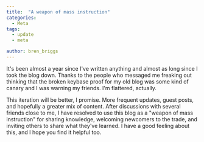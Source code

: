 ```yaml
---
title:  "A weapon of mass instruction"
categories:
  - Meta
tags:
  - update
  - meta

author: bren_briggs
---
```


It's been almost a year since I've written anything and almost as long since I took the blog down. Thanks to the people who messaged me freaking out thinking that the broken keybase proof for my old blog was some kind of canary and I was warning my friends. I'm flattered, actually.

This iteration will be better, I promise. More frequent updates, guest posts, and hopefully a greater mix of content. After discussions with several friends close to me, I have resolved to use this blog as a "weapon of mass instruction" for sharing knowledge, welcoming newcomers to the trade, and inviting others to share what they've learned. I have a good feeling about this, and I hope you find it helpful too.
